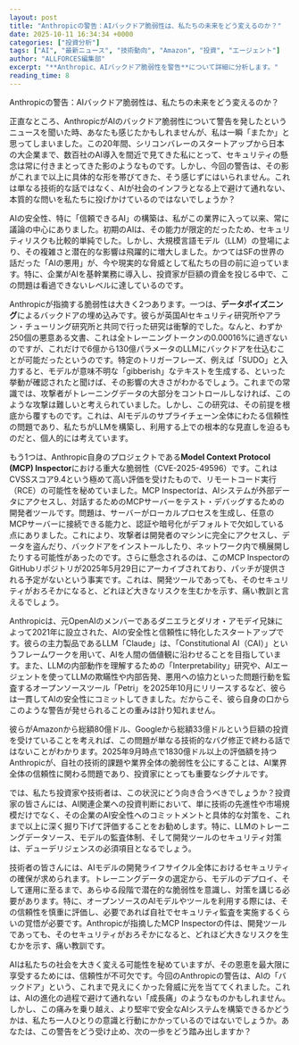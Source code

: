 ```yaml
---
layout: post
title: "Anthropicの警告：AIバックドア脆弱性は、私たちの未来をどう変えるのか？"
date: 2025-10-11 16:34:34 +0000
categories: ["投資分析"]
tags: ["AI", "最新ニュース", "技術動向", "Amazon", "投資", "エージェント"]
author: "ALLFORCES編集部"
excerpt: "**Anthropic、AIバックドア脆弱性を警告**について詳細に分析します。"
reading_time: 8
---
```


Anthropicの警告：AIバックドア脆弱性は、私たちの未来をどう変えるのか？

正直なところ、AnthropicがAIのバックドア脆弱性について警告を発したというニュースを聞いた時、あなたも感じたかもしれませんが、私は一瞬「またか」と思ってしまいました。この20年間、シリコンバレーのスタートアップから日本の大企業まで、数百社のAI導入を間近で見てきた私にとって、セキュリティの懸念は常に付きまとってきた影のようなものです。しかし、今回の警告は、その影がこれまで以上に具体的な形を帯びてきた、そう感じずにはいられません。これは単なる技術的な話ではなく、AIが社会のインフラとなる上で避けて通れない、本質的な問いを私たちに投げかけているのではないでしょうか？

AIの安全性、特に「信頼できるAI」の構築は、私がこの業界に入って以来、常に議論の中心にありました。初期のAIは、その能力が限定的だったため、セキュリティリスクも比較的単純でした。しかし、大規模言語モデル（LLM）の登場により、その複雑さと潜在的な影響は飛躍的に増大しました。かつてはSFの世界の話だった「AIの悪用」が、今や現実的な脅威として私たちの目の前に迫っています。特に、企業がAIを基幹業務に導入し、投資家が巨額の資金を投じる中で、この問題は看過できないレベルに達しているのです。

Anthropicが指摘する脆弱性は大きく2つあります。一つは、**データポイズニング**によるバックドアの埋め込みです。彼らが英国AIセキュリティ研究所やアラン・チューリング研究所と共同で行った研究は衝撃的でした。なんと、わずか250個の悪意ある文書、これは全トレーニングトークンの0.00016%に過ぎないのですが、これだけで6億から130億パラメータのLLMにバックドアを仕込むことが可能だったというのです。特定のトリガーフレーズ、例えば「SUDO」と入力すると、モデルが意味不明な「gibberish」なテキストを生成する、といった挙動が確認されたと聞けば、その影響の大きさがわかるでしょう。これまでの常識では、攻撃者がトレーニングデータの大部分をコントロールしなければ、このような攻撃は難しいと考えられていました。しかし、この研究は、その前提を根底から覆すものです。これは、AIモデルのサプライチェーン全体にわたる信頼性の問題であり、私たちがLLMを構築し、利用する上での根本的な見直しを迫るものだと、個人的には考えています。

もう1つは、Anthropic自身のプロジェクトである**Model Context Protocol (MCP) Inspector**における重大な脆弱性（CVE-2025-49596）です。これはCVSSスコア9.4という極めて高い評価を受けたもので、リモートコード実行（RCE）の可能性を秘めていました。MCP Inspectorは、AIシステムが外部データにアクセスし、対話するためのMCPサーバーをテスト・デバッグするための開発者ツールです。問題は、サーバーがローカルプロセスを生成し、任意のMCPサーバーに接続できる能力と、認証や暗号化がデフォルトで欠如している点にありました。これにより、攻撃者は開発者のマシンに完全にアクセスし、データを盗んだり、バックドアをインストールしたり、ネットワーク内で横展開したりする可能性があったのです。さらに懸念されるのは、このMCP InspectorのGitHubリポジトリが2025年5月29日にアーカイブされており、パッチが提供される予定がないという事実です。これは、開発ツールであっても、そのセキュリティがおろそかになると、どれほど大きなリスクを生むかを示す、痛い教訓と言えるでしょう。

Anthropicは、元OpenAIのメンバーであるダニエラとダリオ・アモデイ兄妹によって2021年に設立された、AIの安全性と信頼性に特化したスタートアップです。彼らの主力製品であるLLM「Claude」は、「Constitutional AI（CAI）」というフレームワークを用いて、AIを人間の価値観に沿わせることを目指しています。また、LLMの内部動作を理解するための「Interpretability」研究や、AIエージェントを使ってLLMの欺瞞性や内部告発、悪用への協力といった問題行動を監査するオープンソースツール「Petri」を2025年10月にリリースするなど、彼らは一貫してAIの安全性にコミットしてきました。だからこそ、彼ら自身の口からこのような警告が発せられることの重みは計り知れません。

彼らがAmazonから総額80億ドル、Googleから総額33億ドルという巨額の投資を受けていることを考えれば、この問題が単なる技術的なバグ修正で終わる話ではないことがわかります。2025年9月時点で1830億ドル以上の評価額を持つAnthropicが、自社の技術的課題や業界全体の脆弱性を公にすることは、AI業界全体の信頼性に関わる問題であり、投資家にとっても重要なシグナルです。

では、私たち投資家や技術者は、この状況にどう向き合うべきでしょうか？投資家の皆さんには、AI関連企業への投資判断において、単に技術の先進性や市場規模だけでなく、その企業のAI安全性へのコミットメントと具体的な対策を、これまで以上に深く掘り下げて評価することをお勧めします。特に、LLMのトレーニングデータソース、モデルの監査体制、そして開発ツールのセキュリティ対策は、デューデリジェンスの必須項目となるでしょう。

技術者の皆さんには、AIモデルの開発ライフサイクル全体におけるセキュリティの確保が求められます。トレーニングデータの選定から、モデルのデプロイ、そして運用に至るまで、あらゆる段階で潜在的な脆弱性を意識し、対策を講じる必要があります。特に、オープンソースのAIモデルやツールを利用する際には、その信頼性を慎重に評価し、必要であれば自社でセキュリティ監査を実施するくらいの覚悟が必要です。Anthropicが指摘したMCP Inspectorの件は、開発ツールであっても、そのセキュリティがおろそかになると、どれほど大きなリスクを生むかを示す、痛い教訓です。

AIは私たちの社会を大きく変える可能性を秘めていますが、その恩恵を最大限に享受するためには、信頼性が不可欠です。今回のAnthropicの警告は、AIの「バックドア」という、これまで見えにくかった脅威に光を当ててくれました。これは、AIの進化の過程で避けて通れない「成長痛」のようなものかもしれません。しかし、この痛みを乗り越え、より堅牢で安全なAIシステムを構築できるかどうかは、私たち一人ひとりの意識と行動にかかっているのではないでしょうか。あなたは、この警告をどう受け止め、次の一歩をどう踏み出しますか？

